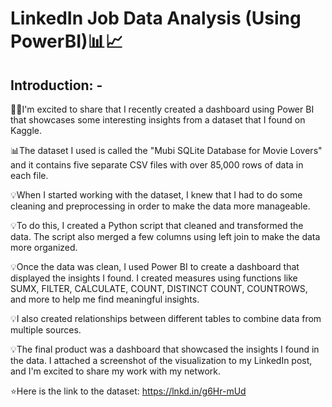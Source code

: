 # LinkedIn Job Data Analysis (Using PowerBI)📊📈
## Introduction: -

🙋‍♀️I'm excited to share that I recently created a dashboard using Power BI that showcases some interesting insights from a dataset that I found on Kaggle.

📊The dataset I used is called the "Mubi SQLite Database for Movie Lovers" and it contains five separate CSV files with over 85,000 rows of data in each file.

💡When I started working with the dataset, I knew that I had to do some cleaning and preprocessing in order to make the data more manageable.

💡To do this, I created a Python script that cleaned and transformed the data. The script also merged a few columns using left join to make the data more organized.

💡Once the data was clean, I used Power BI to create a dashboard that displayed the insights I found. I created measures using functions like SUMX, FILTER, CALCULATE, COUNT, DISTINCT COUNT, COUNTROWS, and more to help me find meaningful insights.

💡I also created relationships between different tables to combine data from multiple sources.

💡The final product was a dashboard that showcased the insights I found in the data. I attached a screenshot of the visualization to my LinkedIn post, and I'm excited to share my work with my network.

⭐Here is the link to the dataset: https://lnkd.in/g6Hr-mUd